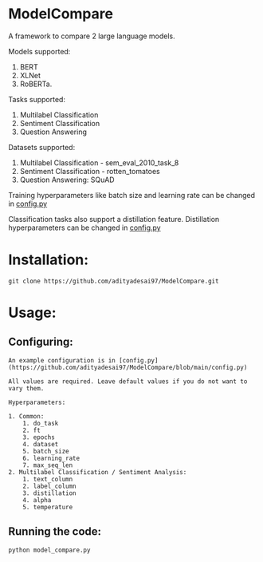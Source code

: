 # ModelCompare
A framework to compare 2 large language models.

Models supported:
1. BERT
2. XLNet
3. RoBERTa.

Tasks supported:
1. Multilabel Classification
2. Sentiment Classification
3. Question Answering

Datasets supported:
1. Multilabel Classification - sem_eval_2010_task_8
2. Sentiment Classification - rotten_tomatoes
3. Question Answering: SQuAD

Training hyperparameters like batch size and learning rate can be changed in [config.py](https://github.com/adityadesai97/ModelCompare/blob/main/config.py)

Classification tasks also support a distillation feature. Distillation hyperparameters can be changed in [config.py](https://github.com/adityadesai97/ModelCompare/blob/main/config.py)

# Installation:
```
git clone https://github.com/adityadesai97/ModelCompare.git
```

# Usage:
## Configuring:
```
An example configuration is in [config.py](https://github.com/adityadesai97/ModelCompare/blob/main/config.py)

All values are required. Leave default values if you do not want to vary them.

Hyperparameters:

1. Common:
    1. do_task
    2. ft
    3. epochs
    4. dataset
    5. batch_size
    6. learning_rate
    7. max_seq_len
2. Multilabel Classification / Sentiment Analysis:
    1. text_column
    2. label_column
    3. distillation
    4. alpha
    5. temperature
```
## Running the code:
```
python model_compare.py
```
